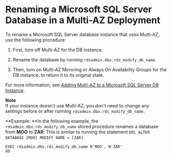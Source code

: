 # Renaming a Microsoft SQL Server Database in a Multi\-AZ Deployment<a name="Appendix.SQLServer.CommonDBATasks.RenamingDB"></a>

To rename a Microsoft SQL Server database instance that uses Multi\-AZ, use the following procedure:

1. First, turn off Multi\-AZ for the DB instance\.

1. Rename the database by running `rdsadmin.dbo.rds_modify_db_name`\.

1. Then, turn on Multi\-AZ Mirroring or Always On Availability Groups for the DB instance, to return it to its original state\.

For more information, see [Adding Multi\-AZ to a Microsoft SQL Server DB Instance](USER_SQLServerMultiAZ.md#USER_SQLServerMultiAZ.Adding)\. 

**Note**  
If your instance doesn't use Multi\-AZ, you don't need to change any settings before or after running `rdsadmin.dbo.rds_modify_db_name`\.

**Example: **In the following example, the `rdsadmin.dbo.rds_modify_db_name` stored procedure renames a database from **MOO** to **ZAR**\. This is similar to running the statement `DDL ALTER DATABASE [MOO] MODIFY NAME = [ZAR]`\. 

```
EXEC rdsadmin.dbo.rds_modify_db_name N'MOO', N'ZAR'
GO
```